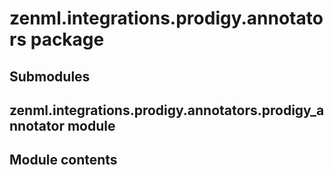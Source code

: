 # zenml.integrations.prodigy.annotators package

## Submodules

## zenml.integrations.prodigy.annotators.prodigy_annotator module

## Module contents
